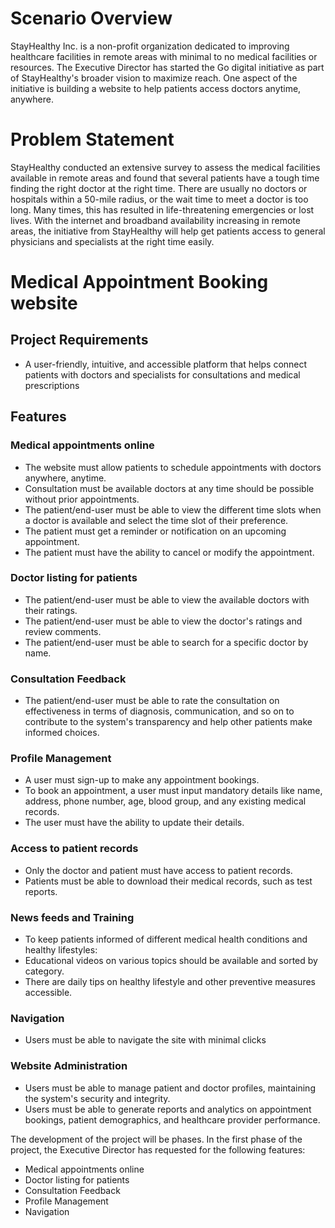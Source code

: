 # Scenario Overview
StayHealthy Inc. is a non-profit organization dedicated to improving healthcare facilities in remote areas with minimal to no medical facilities or resources. The Executive Director has started the Go digital initiative as part of StayHealthy's broader vision to maximize reach. One aspect of the initiative is building a website to help patients access doctors anytime, anywhere.

# Problem Statement
StayHealthy conducted an extensive survey to assess the medical facilities available in remote areas and found that several patients have a tough time finding the right doctor at the right time. There are usually no doctors or hospitals within a 50-mile radius, or the wait time to meet a doctor is too long. Many times, this has resulted in life-threatening emergencies or lost lives.
With the internet and broadband availability increasing in remote areas, the initiative from StayHealthy will help get patients access to general physicians and specialists at the right time easily.

# Medical Appointment Booking website
## Project Requirements
- A user-friendly, intuitive, and accessible platform that helps connect patients with doctors and specialists for consultations and medical prescriptions

## Features
### Medical appointments online
- The website must allow patients to schedule appointments with doctors anywhere, anytime.
- Consultation must be available doctors at any time should be possible without prior appointments.
- The patient/end-user must be able to view the different time slots when a doctor is available and select the time slot of their preference.
- The patient must get a reminder or notification on an upcoming appointment.
- The patient must have the ability to cancel or modify the appointment.

### Doctor listing for patients
- The patient/end-user must be able to view the available doctors with their ratings.
- The patient/end-user must be able to view the doctor's ratings and review comments.
- The patient/end-user must be able to search for a specific doctor by name.

### Consultation Feedback
- The patient/end-user must be able to rate the consultation on effectiveness in terms of diagnosis, communication, and so on to contribute to the system's transparency and help other patients make informed choices.

### Profile Management
- A user must sign-up to make any appointment bookings.
- To book an appointment, a user must input mandatory details like name, address, phone number, age, blood group, and any existing medical records.
- The user must have the ability to update their details.

### Access to patient records
- Only the doctor and patient must have access to patient records.
- Patients must be able to download their medical records, such as test reports.

### News feeds and Training
- To keep patients informed of different medical health conditions and healthy lifestyles:
- Educational videos on various topics should be available and sorted by category.
- There are daily tips on healthy lifestyle and other preventive measures accessible.

### Navigation
- Users must be able to navigate the site with minimal clicks

### Website Administration
- Users must be able to manage patient and doctor profiles, maintaining the system's security and integrity.
- Users must be able to generate reports and analytics on appointment bookings, patient demographics, and healthcare provider performance.

The development of the project will be phases. In the first phase of the project, the Executive Director has requested for the following features:
- Medical appointments online
- Doctor listing for patients
- Consultation Feedback
- Profile Management
- Navigation
